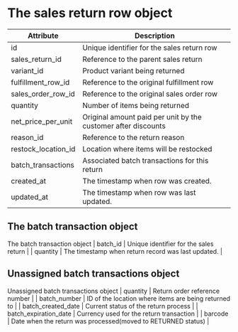 # The sales return row object

| Attribute           | Description                                                   |
| ------------------- | ------------------------------------------------------------- |
| id                  | Unique identifier for the sales return row                    |
| sales_return_id     | Reference to the parent sales return                          |
| variant_id          | Product variant being returned                                |
| fulfillment_row_id  | Reference to the original fulfillment row                     |
| sales_order_row_id  | Reference to the original sales order row                     |
| quantity            | Number of items being returned                                |
| net_price_per_unit  | Original amount paid per unit by the customer after discounts |
| reason_id           | Reference to the return reason                                |
| restock_location_id | Location where items will be restocked                        |
| batch_transactions  | Associated batch transactions for this return                 |
| created_at          | The timestamp when row was created.                           |
| updated_at          | The timestamp when row was last updated.                      |

## The batch transaction object

The batch transaction object | batch_id | Unique identifier for the sales return | |
quantity | The timestamp when return record was last updated. |

## Unassigned batch transactions object

Unassigned batch transactions object | quantity | Return order reference number | |
batch_number | ID of the location where items are being returned to | |
batch_created_date | Current status of the return process | | batch_expiration_date |
Currency used for the return transaction | | barcode | Date when the return was
processed(moved to RETURNED status) |
